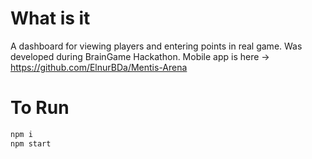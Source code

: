 # What is it
A dashboard for viewing players and entering points in real game. Was developed during BrainGame Hackathon. Mobile app is here -> https://github.com/ElnurBDa/Mentis-Arena 
# To Run
```bash
npm i
npm start
```
